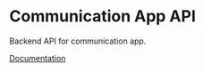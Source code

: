 # Communication App API

Backend API for communication app.

[Documentation](https://gist.github.com/AlfonzM/f5363b7d0440c5304faaafbd514b1591)